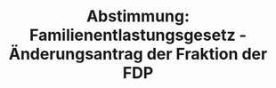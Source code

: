 ---
abstimmung:
  abstimmung: 1
  bundestagssitzung: 202
  legislaturperiode: 19
categories:
- Todo
data:
- title: Abstimmungsergebnis 20201217_1-data.pdf
  url: /res/2021-btw/abstimmungsergebnisse/20201217_1-data.pdf
- title: Abstimmungsergebnis 20201217_1_xls-data.xlsx
  url: /res/2021-btw/abstimmungsergebnisse/20201217_1_xls-data.xlsx
- title: Abstimmungsergebnis 20201217_1_xls-data.csv
  url: /res/2021-btw/abstimmungsergebnisse/csv/20201217_1_xls-data.csv
ergebnis:
  afd:
    enthaltung: 0
    gesamt: 88
    ja: 0
    nein: 68
    nichtabgegeben: 20
    ungueltig: 0
  bü90/gr:
    enthaltung: 0
    gesamt: 67
    ja: 0
    nein: 63
    nichtabgegeben: 4
    ungueltig: 0
  cdu/csu:
    enthaltung: 0
    gesamt: 246
    ja: 226
    nein: 1
    nichtabgegeben: 19
    ungueltig: 0
  die linke.:
    enthaltung: 0
    gesamt: 69
    ja: 0
    nein: 49
    nichtabgegeben: 20
    ungueltig: 0
  fdp:
    enthaltung: 1
    gesamt: 80
    ja: 0
    nein: 77
    nichtabgegeben: 2
    ungueltig: 0
  file: 20201217_1_xls-data.xlsx
  fraktionslos:
    enthaltung: 0
    gesamt: 7
    ja: 0
    nein: 2
    nichtabgegeben: 5
    ungueltig: 0
  spd:
    enthaltung: 0
    gesamt: 152
    ja: 131
    nein: 0
    nichtabgegeben: 21
    ungueltig: 0
layout: abstimmung
links:
- title: Link zu bundestag.de
  url: https://www.bundestag.de/parlament/plenum/abstimmung/abstimmung?id=552
preview: 'Deutscher Bundestag


  202. Sitzung des Deutschen Bundestages

  am Donnerstag, 17. Dezember 2020


  Endgültiges Ergebnis der Namentlichen Abstimmung Nr. 1


  Gesetzentwurf der Bundesregierung

  Entwurf eines Gesetzes zur Änderung des Erneuerbaren-Energien-Gesetzes und weiterer

  energierechtlicher Vorschriften

  Drs. 19/23482, 19/24234, 19/25302 und 19/25326'
tags:
- Todo
title: 'Abstimmung: Familienentlastungsgesetz - Änderungsantrag der Fraktion der FDP'
---